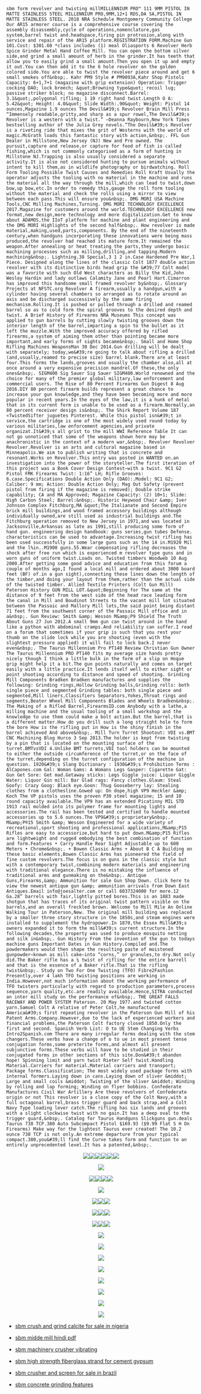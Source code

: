 
```
sbm form revolver and twisting millMILLENNIUM PRO™ 111 9MM PISTOL IN MATTE STAINLESS STEEL MILLENNIUM PRO,9MM,12+1 RDS,DA SA,PISTOL IN MATTE STAINLESS STEEL. 2018 NRA Schedule Montgomery Community College Our AR15 armorer course is a comprehensive course covering the assembly disassembly,cycle of operations,nomenclature,gas system,barrel twist and.headspace,firing pin protrusion,along with service and repair of the AR15 platform.REGISTRATION FORM.Machine Gun 101.Cost: $301.60 *class includes (1) meal Oliasports 6 Revolver Herb Spice Grinder Metal Hand Coffee Mill. You can open the bottom silver side,and grind a small amount of herb in the grinder.It has teeth that allow you to easily grind a small amount.Then you open it up and empty it out.You can then add it to the 6 hole revolver on the golden colored side.You are able to twist the revolver piece around and get 6 small smokes off&nbsp;. Kahr PM9 Style # PM9093A,Kahr Shop Pistols Capacity: 6+1,7+1 (magazine with grip extension) Operation: Trigger cocking DAO; lock breech; &quot;Browning type&quot; recoil lug; passive striker block; no magazine disconnect.Barrel: 3.1&quot;,polygonal rifling; 1 10 right hand twist.Length O A: 5.42&quot; Height: 4.0&quot; Slide Width:.90&quot; Weight: Pistol 14 ounces,Magazine 1.9 ounces The Devil&#39;s Revolver Brain Mill Press “Immensely readable,gritty,and sharp as a spur rowel,The Devil&#39;s Revolver is a western with a twist.” —Deanna Raybourn,New York Times bestselling author of the Julia Grey novels.“The Devil&#39;s Revolver is a riveting ride that mixes the grit of Westerns with the world of magic.McGrath loads this fantastic story with action,&nbsp;. FFL Gun Dealer in Millstone,New Jersey (NJ) New and Pre owned. The pursuit,capture and release,or capture for food of fish is called fishing,which is not commonly categorised as a form of hunting in Millstone NJ.Trapping is also usually considered a separate activity.It is also not considered hunting to pursue animals without intent to kill them,as in wildlife photography or birdwatching. Roll Form Tooling Possible Twist Causes and Remedies Roll Kraft Usually the operator adjusts the tooling with no material in the machine and runs the material all the way through the mill,which can lead to twist,down bow,up bow,etc.In order to remedy this,gauge the roll form tooling without the material and check the rolls using a mirror to view between each pass.This will ensure you&nbsp;. DMG MORI USA Machine Tools,CNC Milling Machines,Turning. DMG MORI TECHNOLOGY EXCELLENCE 2017.Magazine for customers around the world.TECHNOLOGY EXCELLENCE new format,new design,more technology and more digitalization.Get to know about ADAMOS,the IIoT platform for machine and plant engineering and the DMG MORI Highlights of the second half&nbsp;. How revolver is made material,making,used,parts,components. By the end of the nineteenth century,when handguns incorporating these innovations were being mass produced,the revolver had reached its mature form.It remained the weapon.After annealing or heat treating the parts,they undergo basic machining processes such as milling,drilling,and tapping.Modern machining&nbsp;. Lightning.38 Special,3 1 2 in.Case Hardened Pre War,1 Piece. Designed along the lines of the classic Colt 1877 double action revolver with its distinctive birds head grip the &#39;77 Colt model was a favorite with such Old West characters as Billy the Kid,John Wesley Hardin and lady outlaws Calamity Jane and Pearl Hart.Cimarron has improved this handsome small framed revolver by&nbsp;. Glossary Projects at NFSTC.org Revolver A firearm,usually a handgun,with a cylinder having several chambers so arranged as to rotate around an axis and be discharged successively by the same firing mechanism.Rolling.It is pushed or pulled through a drilled and reamed barrel so as to cold form the spiral grooves to the desired depth and twist. A Brief History of Firearms NRA Museums This concept was applied to gun barrels by cutting slowly twisting grooves down the interior length of the barrel,imparting a spin to the bullet as it left the muzzle.With the improved accuracy offered by rifled firearms,a system of aiming them other than pointing became more important,and early forms of sights became&nbsp;. Small and Home Shop Rifling Machines WeaponsMan 30 Dec 2014.Gun drilling will be dealt with separately; today,we&#39;re going to talk about rifling a drilled (and,usually,reamed to precise size) barrel blank.There are at least four.This forms the lands,grooves and usually the chamber also,all at once around a very expensive precision mandrel.Of these,the only ones&nbsp;. SIGM400 Sig Sauer Sig Sauer SIGM400.World renowned and the choice for many of the premier global military,law enforcement and commercial users. The Rise of 80 Percent Firearms Gun Digest 8 Aug 2016.DIY 80 percent firearm builds represent a great chance to increase your gun knowledge,and they have been becoming more and more popular in recent years.In the eyes of the law,it is a hunk of metal that in its current form is unable to be used as a firearm.Normally,an 80 percent receiver design is&nbsp;. The Shirk Report Volume 187 «TwistedSifter juguetes Pinterest. While this pistol isn&#39;t in service,the cartridge is one of the most widely used round today by various militaries,law enforcement agencies,and private organizat.It&#39;s all grist to the mill WWI Reference Table It can not go unnoticed that some of the weapons shown here may be anachronistic in the context of a modern war,&nbsp;. Revolver Revolver Revolver.Revolver is an arts and cultural magazine based in Minneapolis.We aim to publish writing that is concrete and resonant.Works on Revolver.This entry was posted in WANTED on.an investigation into the power of the storyteller.The first iteration of this project was a Book Cover Design Contest—with a twist. 9C1 G2 Pistol FMK Firearms Twist: 1:16” LH; Rifle Grooves: 6.case.Specifications Double Action Only (DAO):.Model: 9C1 G2; Caliber: 9 mm; Action: Double Action Only; Mag Out Safety (prevent pistol from firing if the magazine is removed); Double strike capability; CA and MA Approved; Magazine Capacity: (2) 10+1; Slide: High Carbon Steel; Barrel:&nbsp;. Historic Heywood Chair &amp; Iver Johnson Complex Fitchburg,MA &quot;The Italianate and Second Empire brick mill buildings,and wood framed accessory buildings although individually owned,are still used as industrial buildings and.The Fitchburg operation removed to New Jersey in 1971,and was located in Jacksonville,Arkansas as late as 1991,still producing some form of hand gun. engineering design handbook: guns series,gun tubes Defense. characteristics can be used to advantage.Increasing twist rifling has been used successfully in some large guns such as the 14 in.M1920 Mil and the l%in..M1900 guns.55.Wear compensating rifling decreases the shock after free run which is experienced m revolver type guns and in worn guns of uniform twist.Loads on. Twisted timbers Woodweb 10 Aug 2000.After getting some good advice and education from this forum a couple of months ago,I found a local mill and ordered about 3000 board feet (BF) of.in a gun sight),connecting these lines down the length of the timber,and doing your layout from them,rather than the actual side of the twisted timber. Allied Textile Printers (Colt Gun Mill) Paterson History GUN MILL LOT.&quot;Beginning for The same at the distance of 9 feet from the west side of the head race leading form the canal in Mill and Boudinot Streets to the vacant mill lot situated between the Passaic and Mallory Mill lots,the said point being distant 71 feet from the southwest corner of the Passaic Mill office and in a&nbsp;. Gun Review: Smith &amp; Wesson M&amp;P9 Shield The Truth About Guns 27 Jun 2012.A small 9mm gun can twist around in the hand like a python with abdominal cramps.And reliability can suffer.I read on a forum that sometimes if your grip is such that you rest your thumb on the slide lock while you are shooting (even with the slightest pressure applied) it will fail to lock back.I never even&nbsp;. The Taurus Millennium Pro PT140 Review Christian Gun Owner The Taurus Millennium PRO PT140 fits my average size hands pretty nicely though I think a little bulk in the form of a slip on Hogue grip might help it a bit.The gun points naturally and comes on target easily with a little practice.It lends itself well to either sight or point shooting according to distance and speed of shooting. Grinding Mill Components Bradken Bradken manufactures and supplies the following: Grinding rings,Hollow Grinding balls,Grinding rolls: both single piece and segmented Grinding tables: both single piece and segmented,Mill liners,Classifiers Separators,Yokes,Throat rings and segments,Beater Wheel Mill Components Blades and Wheels Bradken&nbsp;. The Making of a Rifled Barrel,FirearmsID.com Anybody with a lathe,a milling machine and the usual tooling of a small workshop and the knowledge to use them could make a bolt action.But the barrel,that is a different matter.How do you drill such a long straight hole to form the bore How is the rifling put in How is the shiny finish in the barrel achieved And above&nbsp;. Mill Turn Turret Shootout: VDI vs.BMT CNC Machining Blog Hurco 3 Sep 2013.The holder is kept from twisting by a pin that is located on the mounting surface of the turret.BMTvsVDI 4.Unlike BMT turrets,VDI tool holders can be mounted to either the outside circumference of the turret,or on the face of the turret,depending on the turret configuration of the machine in question. 1920&#39;s Slang Dictionary : 1930&#39;s Prohibition Terms : AlCapones.com Gal: Woman Gams: A Womans Legs Gasper: Cigarette Gat: Gun Get Sore: Get mad.Getaway sticks: Legs Giggle juice: Liquor Giggle Water: Liquor Gin mill: Bar Glad rags: Fancy clothes.Glaum: Steal Goofy: Crazy Goog: Black eye.Goon: Thug Gooseberry lay: Stealing clothes from a clothesline.Gowed up: On dope,high VP9 Heckler &amp; Koch The VP pistols uses the proven P30 steel magazine; 15 and 10 round capacity available.The VP9 has an extended Picatinny MIL STD 1913 rail molded into its polymer frame for mounting lights and accessories.The rail has been tested and certified to handle mounted accessories up to 5.6 ounces.The VP9&#39;s proprietary&nbsp;. M&amp;P®15 Smith &amp; Wesson Engineered for a wide variety of recreational,sport shooting and professional applications,M&amp;P15 Rifles are easy to accessorize,but hard to put down.M&amp;P15 Rifles are lightweight and rugged embodying the best combination of function and form.Features • Carry Handle Rear Sight Adjustable up to 600 Meters • Chrome&nbsp;. + Bowen Classic Arms + About B C A Building on these basic elements,Bowen Classic Arms has pioneered the field of fine custom revolvers.The focus is on guns in the classic style but with a contemporary twist,combining modern materials and engineering with traditional elegance.There is no mistaking the influence of traditional arms and gunmaking on the&nbsp;. Antique Guns,Firearms,&amp; Ammunition for sale Gun Shop Down. Click here to view the newest antique gun &amp; ammunition arrivals from Down East Antiques.Email info@joesalter.com or call 6037324000 for more.12 Ga.28” barrels with fair,lightly pitted bores.This is an 1883 made shotgun that has traces of its original twist pattern visible on the barrels,and an overall freckled brown. Welcome to Mill Mile An Online Walking Tour in Paterson,New. The original mill building was replaced by a smaller three story structure in the 1850s,and steam engines were installed to supplement the hydropower.In 1870,the Essex Mill&#39;s owners expanded it to form the mill&#39;s current structure.In the following decades,the property was used to produce mosquito netting and silk in&nbsp;. Gun History From the invention of the gun to todays machine guns Important Dates in Gun History.Compiled and.The powdermakers would then shape the resulting paste of moistened gunpowder—known as mill cake—into “corns,” or granules,to dry.Not only did.The Baker rifle has a ¼ twist of rifling for the entire barrell and that is the essence of a Baker rifle.That is the rifling twist&nbsp;. Study on Two For One Twisting (TFO) Fibre2Fashion Presently,over 4 lakh TFO twisting positions are working in India.However,not much information about the working performance of TFO twisters particularly with regard to production parameters,process sequence,yarn quality,etc.are readily available.Hence,SITRA conducted an inter mill study on the performance of&nbsp;. THE GREAT FALLS RACEWAY AND POWER SYSTEM Paterson. 20 May 1977.and twisted cotton yarn.Samuel Colt A relative of Peter Colt,he manufactured America&#39;s first repeating revolver in the Paterson Gun Mill of his Patent Arms.Company.However,due to the lack of experienced workers and financial problems,the Paterson Colt factory closed 1850.Only the first and second. Spanish Verb List: O to UE Stem Changing Verbs Intro2Spanish.com There are many irregular forms dealing with the stem changers.These verbs have a change of o to ue in most present tense conjugation forms,some preterite forms,and almost all present subjunctive forms.These verbs will have to be studied in their conjugated forms in other sections of this site.Don&#39;t abandon hope! Spinning limit and yarn twist Rieter Self twist.Handling Material.Carriers for material.Material carriers and transport; Package forms.Classification; The most widely used package forms with internal formers.Laying down in cans.Laying down of sliver &middot; Large and small coils &middot; Twisting of the sliver &middot; Winding by rolling and lap forming; Winding on flyer bobbins. Confederate Manufactures Civil War Artillery Are these revolvers of Confederate origin or not This revolver is a close copy of the Colt Navy,with a full octagonal barrel,brass trigger guard and back strap,and a Colt Navy Type loading lever catch.The rifling has six lands and grooves with a slight clockwise twist with no gain.It has a deep oval to the trigger guard,&nbsp;. Catalog for Taurus Handguns Slickguns gun.deals Taurus 738 TCP.380 Auto Subcompact Pistol $169.93 ($9.99 Flat S H On Firearms) Make way for the lightest Taurus ever created! The 10.2 ounce 738 TCP is not only.An extreme departure from your typical compact.380,you&#39;ll find the Curve takes form and function to an entirely unprecedented level.It has a patented,&nbsp;. 
```

<div align="center">
  
<a rel="nofollow" href="https://m.shibang-china.com?f=github&k=sbm+form+revolver+and+twisting+mill"><img src="https://static.shibang-china.com/en/l.png"></a><img src="https://static.shibang-china.com/en/hw.png"><a rel="nofollow" href="https://m.shibang-china.com/product/?f=github&k=sbm+form+revolver+and+twisting+mill"><img src="https://static.shibang-china.com/en/p.png"></a><a rel="nofollow" href="https://m.shibang-china.com/cases/?f=github&k=sbm+form+revolver+and+twisting+mill"><img src="https://static.shibang-china.com/en/c.png"></a><a rel="nofollow" href="https://m.shibang-china.com/news/?f=github&k=sbm+form+revolver+and+twisting+mill"><img src="https://static.shibang-china.com/en/n.png"></a><a rel="nofollow" href="https://m.shibang-china.com?f=github&k=sbm+form+revolver+and+twisting+mill"><img src="https://static.shibang-china.com/en/m.png"></a>

<a rel="nofollow" href="https://m.shibang-china.com/product/?f=github&k=sbm+form+revolver+and+twisting+mill"><img src="https://static.shibang-china.com/en/b.jpg"></a>
  
<a rel="nofollow" href="https://m.shibang-china.com/solution-aggregate.html?f=github&k=sbm+form+revolver+and+twisting+mill"><img src="https://static.shibang-china.com/en/a.jpg"></a><a rel="nofollow" href="https://m.shibang-china.com/solution-mine.html?f=github&k=sbm+form+revolver+and+twisting+mill"><img src="https://static.shibang-china.com/en/m.jpg"></a><a rel="nofollow" href="https://m.shibang-china.com/solution-mill.html?f=github&k=sbm+form+revolver+and+twisting+mill"><img src="https://static.shibang-china.com/en/g.jpg"></a><a rel="nofollow" href="https://m.shibang-china.com/solution-epc.html?f=github&k=sbm+form+revolver+and+twisting+mill"><img src="https://static.shibang-china.com/en/e.jpg"></a>

<a rel="nofollow" href="https://m.shibang-china.com/product/?f=github&k=sbm+form+revolver+and+twisting+mill"><img src="https://static.shibang-china.com/en/a-p.png"></a>

<a rel="nofollow" href="https://m.shibang-china.com/product/crusher/c6x.html?f=github&k=sbm+form+revolver+and+twisting+mill"><img src="https://static.shibang-china.com/en/j.jpg"></a><a rel="nofollow" href="https://m.shibang-china.com/product/crusher/ci5x.html?f=github&k=sbm+form+revolver+and+twisting+mill"><img src="https://static.shibang-china.com/en/i.jpg"></a><a rel="nofollow" href="https://m.shibang-china.com/product/crusher/hst.html?f=github&k=sbm+form+revolver+and+twisting+mill"><img src="https://static.shibang-china.com/en/c.jpg"></a>

<a rel="nofollow" href="https://m.shibang-china.com/product/mill/mtw.html?f=github&k=sbm+form+revolver+and+twisting+mill"><img src="https://static.shibang-china.com/en/mtw.jpg"></a><a rel="nofollow" href="https://m.shibang-china.com/product/mill/scm.html?f=github&k=sbm+form+revolver+and+twisting+mill"><img src="https://static.shibang-china.com/en/scm.jpg"></a><a rel="nofollow" href="https://m.shibang-china.com/product/mill/lm.html?f=github&k=sbm+form+revolver+and+twisting+mill"><img src="https://static.shibang-china.com/en/lm.jpg"></a>

<a rel="nofollow" href="https://m.shibang-china.com/product/sand/vsi6x.html?f=github&k=sbm+form+revolver+and+twisting+mill"><img src="https://static.shibang-china.com/en/6x.jpg"></a><a rel="nofollow" href="https://m.shibang-china.com/product/sand/vu.html?f=github&k=sbm+form+revolver+and+twisting+mill"><img src="https://static.shibang-china.com/en/vu.jpg"></a><a rel="nofollow" href="https://m.shibang-china.com/product/mobile/klun.html?f=github&k=sbm+form+revolver+and+twisting+mill"><img src="https://static.shibang-china.com/en/k.jpg"></a>

<a rel="nofollow" href="https://m.shibang-china.com/cases/?f=github&k=sbm+form+revolver+and+twisting+mill"><img src="https://static.shibang-china.com/en/case.png"></a>

<a rel="nofollow" href="https://m.shibang-china.com/cases/aggregate/202.html?f=github&k=sbm+form+revolver+and+twisting+mill"><img src="https://static.shibang-china.com/en/c-1.jpg"></a>

<a rel="nofollow" href="https://m.shibang-china.com/cases/aggregate/203.html?f=github&k=sbm+form+revolver+and+twisting+mill"><img src="https://static.shibang-china.com/en/c-2.jpg"></a>

<a rel="nofollow" href="https://m.shibang-china.com/cases/mill/123.html?f=github&k=sbm+form+revolver+and+twisting+mill"><img src="https://static.shibang-china.com/en/c-3.jpg"></a>

<a rel="nofollow" href="https://m.shibang-china.com/contact_us.html?f=github&k=sbm+form+revolver+and+twisting+mill"><img src="https://static.shibang-china.com/en/contact.png"></a>

<a rel="nofollow" href="https://swt.shibang-china.com/?f=github&k=sbm+form+revolver+and+twisting+mill"><img src="https://static.shibang-china.com/en/chat.png"></a>

<a rel="nofollow" href="https://whatsapp.shibangsoft.com/WhatsApp.php?f=github&k=sbm+form+revolver+and+twisting+mill"><img src="https://static.shibang-china.com/en/whatsapp.png"></a>

<a rel="nofollow" href="https://m.shibang-china.com/?f=github&k=sbm+form+revolver+and+twisting+mill"><img src="https://static.shibang-china.com/en/website.png"></a>

</div>


* [sbm crush and grind calcite for sale in nigeria](sbm%20crush%20and%20grind%20calcite%20for%20sale%20in%20nigeria.md)

* [sbm midde mill hindi pdf](sbm%20midde%20mill%20hindi%20pdf.md)

* [sbm machinery crusher vibrating](sbm%20machinery%20crusher%20vibrating.md)

* [sbm high strength fiberglass strand for cement gypsum](sbm%20high%20strength%20fiberglass%20strand%20for%20cement%20gypsum.md)

* [sbm crusher and screen for sale in brazil](sbm%20crusher%20and%20screen%20for%20sale%20in%20brazil.md)

* [sbm concrete grinding features](sbm%20concrete%20grinding%20features.md)